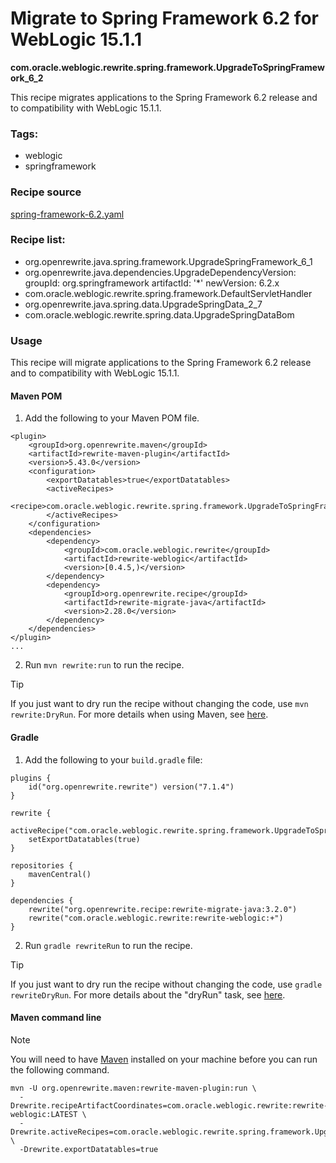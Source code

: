 # Migrate to Spring Framework 6.2 for WebLogic 15.1.1
**com.oracle.weblogic.rewrite.spring.framework.UpgradeToSpringFramework_6_2**

This recipe migrates applications to the Spring Framework 6.2 release and to compatibility with WebLogic 15.1.1.

### Tags:
  - weblogic
  - springframework

### Recipe source

[spring-framework-6.2.yaml](https://github.com/oracle/rewrite-recipes/blob/main/rewrite-weblogic/src/main/resources/META-INF/rewrite/spring-framework-6.2.yaml)

### Recipe list:
- org.openrewrite.java.spring.framework.UpgradeSpringFramework_6_1
- org.openrewrite.java.dependencies.UpgradeDependencyVersion:
    groupId: org.springframework
    artifactId: '*'
    newVersion: 6.2.x
- com.oracle.weblogic.rewrite.spring.framework.DefaultServletHandler
- org.openrewrite.java.spring.data.UpgradeSpringData_2_7
- com.oracle.weblogic.rewrite.spring.data.UpgradeSpringDataBom

### Usage

This recipe will migrate applications to the Spring Framework 6.2 release and to compatibility with WebLogic 15.1.1.

#### Maven POM

1. Add the following to your Maven POM file.
```
<plugin>
    <groupId>org.openrewrite.maven</groupId>
    <artifactId>rewrite-maven-plugin</artifactId>
    <version>5.43.0</version>
    <configuration>
        <exportDatatables>true</exportDatatables>
        <activeRecipes>
            <recipe>com.oracle.weblogic.rewrite.spring.framework.UpgradeToSpringFramework_6_2</recipe>
        </activeRecipes>
    </configuration>
    <dependencies>
        <dependency>
            <groupId>com.oracle.weblogic.rewrite</groupId>
            <artifactId>rewrite-weblogic</artifactId>
            <version>[0.4.5,)</version>
        </dependency>
        <dependency>
            <groupId>org.openrewrite.recipe</groupId>
            <artifactId>rewrite-migrate-java</artifactId>
            <version>2.28.0</version>
        </dependency>
    </dependencies>
</plugin>
...
```
2. Run `mvn rewrite:run` to run the recipe.

> [!TIP]  
> If you just want to dry run the recipe without changing the code, use `mvn rewrite:DryRun`. For more details when using Maven, see [here](https://docs.openrewrite.org/reference/rewrite-maven-plugin).

#### Gradle

1. Add the following to your `build.gradle` file:

```
plugins {
    id("org.openrewrite.rewrite") version("7.1.4")
}

rewrite {
    activeRecipe("com.oracle.weblogic.rewrite.spring.framework.UpgradeToSpringFramework_6_2")
    setExportDatatables(true)
}

repositories {
    mavenCentral()
}

dependencies {
    rewrite("org.openrewrite.recipe:rewrite-migrate-java:3.2.0")
    rewrite("com.oracle.weblogic.rewrite:rewrite-weblogic:+")
}
```
2. Run `gradle rewriteRun` to run the recipe.

> [!TIP]  
> If you just want to dry run the recipe without changing the code, use `gradle rewriteDryRun`. For more details about the "dryRun" task, see [here](https://docs.openrewrite.org/reference/gradle-plugin-configuration#the-dryrun-task).

#### Maven command line

> [!NOTE]
> You will need to have [Maven](https://maven.apache.org/download.cgi) installed on your machine before you can run the following command.

```
mvn -U org.openrewrite.maven:rewrite-maven-plugin:run \
  -Drewrite.recipeArtifactCoordinates=com.oracle.weblogic.rewrite:rewrite-weblogic:LATEST \
  -Drewrite.activeRecipes=com.oracle.weblogic.rewrite.spring.framework.UpgradeToSpringFramework_6_2 \
  -Drewrite.exportDatatables=true
  ```
